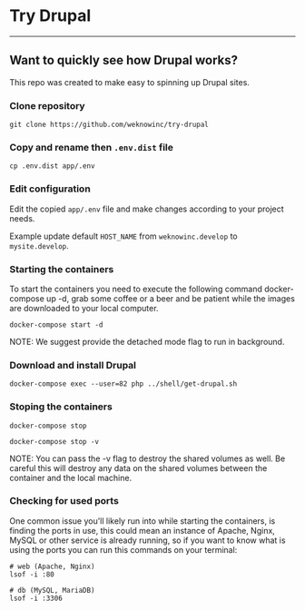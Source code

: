 # Try Drupal
---

## Want to quickly see how Drupal works?

This repo was created to make easy to spinning up Drupal sites.

### Clone repository
```
git clone https://github.com/weknowinc/try-drupal
```

### Copy and rename then `.env.dist` file
```
cp .env.dist app/.env
```

### Edit configuration
Edit the copied `app/.env` file and make changes according to your project needs.

Example update default `HOST_NAME` from `weknowinc.develop` to `mysite.develop`.

### Starting the containers
To start the containers you need to execute the following command docker-compose up -d, grab some coffee or a beer and be patient while the images are downloaded to your local computer.
```
docker-compose start -d
```
NOTE: We suggest provide the detached mode flag to run in background.

### Download and install Drupal
```
docker-compose exec --user=82 php ../shell/get-drupal.sh
```

### Stoping the containers
```
docker-compose stop

docker-compose stop -v
```
NOTE: You can pass the -v flag to destroy the shared volumes as well. Be careful this will destroy any data on the shared volumes between the container and the local machine.

### Checking for used ports
One common issue you'll likely run into while starting the containers, is finding the ports in use, this could mean an instance of Apache, Nginx, MySQL or other service is already running, so if you want to know what is using the ports you can run this commands on your terminal:

```
# web (Apache, Nginx)
lsof -i :80

# db (MySQL, MariaDB)
lsof -i :3306
```
